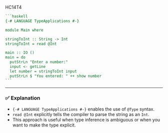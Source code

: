 HC14T4

````haskell
```haskell
{-# LANGUAGE TypeApplications #-}

module Main where

stringToInt :: String -> Int
stringToInt = read @Int

main :: IO ()
main = do
  putStrLn "Enter a number:"
  input <- getLine
  let number = stringToInt input
  putStrLn $ "You entered: " ++ show number
```
````

---

### ✅ Explanation

* `{-# LANGUAGE TypeApplications #-}` enables the use of `@Type` syntax.
* `read @Int` explicitly tells the compiler to parse the string as an `Int`.
* This approach is useful when type inference is ambiguous or when you want to make the type explicit.

